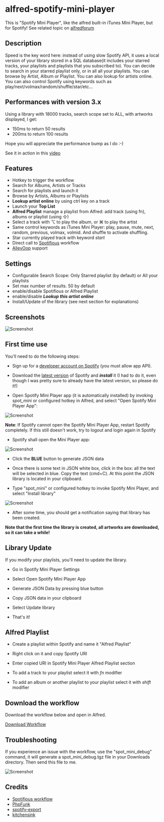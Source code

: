 # alfred-spotify-mini-player


This is "Spotify Mini Player", like the alfred built-in iTunes Mini Player, but for Spotify!
See related topic on [alfredforum](http://www.alfredforum.com/topic/1892-spotify-mini-player-version-28)

## Description

Speed is the key word here: instead of using slow Spotify API, it uses a local version of your library stored in a SQL database(it includes your starred tracks, your playlists and playlists that you subscribed to). You can decide to search in your starred playlist only, or in all all your playlists. You can browse by Artist, Album or Playlist. You can also lookup for artists online. You can also control Spotify using keywords such as play/next/volmax/random/shuffle/star/etc...

## Performances with version 3.x

Using a library with 18000 tracks, search scope set to ALL, with artworks displayed, I get:

* 150ms to return 50 results
* 200ms to return 100 results

Hope you will appreciate the performance bump as I do :-)

See it in action in this [video](https://vimeo.com/70175318) 

## Features

* Hotkey to trigger the workflow
* Search for Albums, Artists or Tracks
* Search for playlists and launch it
* Browse by Artists, Albums or Playlists
* **Lookup artist online** by using ctrl key on a track
* Launch your **Top List**
* **Alfred Playlist** manage a playlist from Alfred: add track (using fn), albums or playlist (using ⇧)
* Select a track with ⌥ to play the album, or ⌘ to play the artist
* Same control keywords as iTunes Mini Player: play, pause, mute, next, random, previous, volmax, volmid. And shuffle to activate shuffling.
* Star currently played track with keyword *start*
* Direct call to [Spotifious](http://www.alfredforum.com/topic/1644-spotifious-a-natural-spotify-controller-for-alfred) workflow
* [AlleyOop](http://www.alfredforum.com/topic/1582-alleyoop-update-alfred-workflows/) support

## Settings

* Configurable Search Scope: Only Starred playlist (by default) or All your playlists
* Set max number of results. 50 by default
* enable/disable Spotifious or Alfred Playlist
* enable/disable ***Lookup this artist online***
* Install/Update of the library (see next section for explanations)

## Screenshots

![Screenshot](http://d.pr/i/7xFz+.png)


## First time use

You'll need to do the following steps:

* Sign up for a [developer account on Spotify](https://developer.spotify.com/technologies/apps/#developer-account) (you must allow app API).
* Download the [latest version](https://www.spotify.com/fr/download/mac/) of Spotify and ***install*** it (I had to do it, even though I was pretty sure to already have the latest version, so please do it!)

* Open Spotify Mini Player app (it is automatically installed) by invoking *spot_mini* or configured hotkey in Alfred, and select "Open Spotify Mini Player App":

![Screenshot](http://d.pr/i/tiqZ+.png)

**Note**: If Spotify cannot open the Spotify Mini Player App, restart Spotify completely. If this still doesn't work, try to logout and login again in Spotify

* Spotify shall open the Mini Player app:

![Screenshot](http://d.pr/i/EOch+.png)

* Click the **BLUE** button to generate JSON data

* Once there is some text in JSON white box, click in the box: all the text will be selected in blue. Copy the text (cmd+C). At this point the JSON library is located in your clipboard.

* Type "spot_mini" or configured hotkey to invoke Spotify Mini Player, and select "Install library" 

![Screenshot](http://d.pr/i/Bsdc+.png)

* After some time, you should get a notification saying that library has been created.

**Note that the first time the library is created, all artworks are downloaded, so it can take a while!**



## Library Update

If you modify your playlists, you'll need to update the library.

* Go in Spotify Mini Player Settings

* Select Open Spotify Mini Player App

* Generate JSON Data by pressing blue button

* Copy JSON data in your clipboard

* Select Update library

* That's it!

## Alfred Playlist

* Create a playlist within Spotify and name it "Alfred Playlist"

* Right click on it and copy Spotify URI

* Enter copied URI in Spotify Mini Player Alfred Playlist section

* To add a track to your playlist select it with *fn* modifier

* To add an album or another playlist to your playlist select it with *shift* modifier

## Download the workflow

Download the workflow below and open in Alfred.

[Download Workflow](https://raw.github.com/vdesabou/alfred-spotify-mini-player/master/SpotifyMiniPlayer.alfredworkflow)

## Troubleshooting

If you experience an issue with the workflow, use the "spot_mini_debug" command, it will generate a spot_mini_debug.tgz file in your Downloads directory. Then send this file to me.

![Screenshot](http://d.pr/i/4zSE+.png)


## Credits

* [Spotifious workflow](https://github.com/citelao/Spotify-for-Alfred)
* [PhpFunk](https://github.com/phpfunk/alfred-spotify-controls) 
* [spotify-export](https://github.com/jamesrwhite/spotify-export)
* [kitchensink](https://github.com/ptrwtts/kitchensink)
